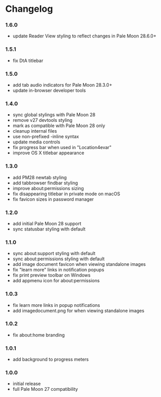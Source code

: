 # Changelog

### 1.6.0
- update Reader View styling to reflect changes in Pale Moon 28.6.0+

### 1.5.1
- fix DtA titlebar

### 1.5.0
- add tab audio indicators for Pale Moon 28.3.0+
- update in-browser developer tools

### 1.4.0
- sync global stylings with Pale Moon 28
- remove v27 devtools styling
- mark as compatible with Pale Moon 28 only
- cleanup internal files
- use non-prefixed -inline syntax
- update media controls
- fix progress bar when used in "Location4evar"
- improve OS X titlebar appearance

### 1.3.0
- add PM28 newtab styling
- add tabbrowser findbar styling
- improve about:permissions sizing
- fix disappearing titlebar in private mode on macOS
- fix favicon sizes in password manager

### 1.2.0
- add initial Pale Moon 28 support
- sync statusbar styling with default

### 1.1.0
- sync about:support styling with default
- sync about:permissions styling with default
- add image document favicon when viewing standalone images
- fix "learn more" links in notification popups
- fix print preview toolbar on Windows
- add appmenu icon for about:permissions

### 1.0.3
- fix learn more links in popup notifications
- add imagedocument.png for when viewing standalone images

### 1.0.2
- fix about:home branding

### 1.0.1
- add background to progress meters

### 1.0.0
- initial release
- full Pale Moon 27 compatibility
